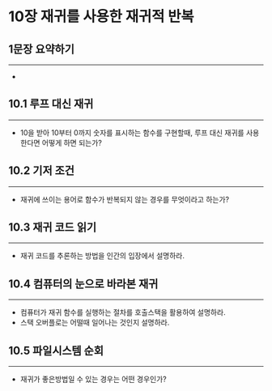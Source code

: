 # 10장 재귀를 사용한 재귀적 반복

## 1문장 요약하기
***
* 

## 10.1 루프 대신 재귀
***
* 10을 받아 10부터 0까지 숫자를 표시하는 함수를 구현할때, 루프 대신 재귀를 사용한다면 어떻게 하면 되는가?

## 10.2 기저 조건
***
* 재귀에 쓰이는 용어로 함수가 반복되지 않는 경우를 무엇이라고 하는가?

## 10.3 재귀 코드 읽기
***
* 재귀 코드를 추론하는 방법을 인간의 입장에서 설명하라.

## 10.4 컴퓨터의 눈으로 바라본 재귀
***
* 컴퓨터가 재귀 함수를 실행하는 절차를 호출스택을 활용하여 설명하라.
* 스택 오버플로는 어떨때 일어나는 것인지 설명하라.

## 10.5 파일시스템 순회
***
* 재귀가 좋은방법일 수 있는 경우는 어떤 경우인가?
